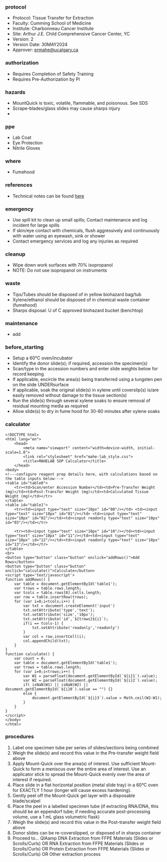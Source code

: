 
### protocol
- Protocol: Tissue Transfer for Extraction
- Faculty: Cumming School of Medicine
- Institute: Charbonneau Cancer Institute
- Site: Arthur J.E. Child Comprehensive Cancer Center, YC
- Version: 2
- Version Date: 30MAY2024
- Approver: ermahe@ucalgary.ca

### authorization
- Requires Completion of Safety Training
- Requires Pre-Authorization by PI

### hazards
- MountQuick is toxic, volatile, flammable, and poisonous. See SDS
- Scrape-blades/glass slides may cause sharps injury
- 
### ppe
- Lab Coat
- Eye Protection
- Nitrile Gloves

### where
- Fumehood

### references
- Technical notes can be found [here](MAHELAB_SOP_Assets/1-s2.0-S0023683723000041-mmc1.pdf) 

### emergency
- Use spill kit to clean up small spills; Contact maintenance and log incident for large spills
- If skin/eye contact with chemicals, flush aggressively and continuously with water using an eyewash, sink or shower
- Contact emergency services and log any injuries as required

### cleanup
- Wipe down work surfaces with 70% isopropanol
- NOTE: Do not use isopropanol on instruments

### waste
- Tips/Tubes should be disposed of in yellow biohazard bag/tub
- Xylene/ethanol should be disposed of in chemical waste container (fumehood)
- Sharps disposal: U of C approved biohazard bucket (benchtop)

### maintenance
- add

### before_starting
- Setup a 60°C oven/incubator
- Identify the donor slide(s); if required, accession the specimen(s)
- Scan/type in the accession numbers and enter slide weights below for record keeping
- If applicable, encircle the area(s) being transferred using a tungsten pen on the slide UNDERsurface
- If applicable, soak the original slide(s) in xylene until coverslip(s) is/are easily removed without damage to the tissue section(s)
- Run the slide(s) through several xylene soaks to ensure removal of residual mounting media as required
- Allow slide(s) to dry in fume hood for 30-60 minutes after xylene soaks

### calculator
~~~~
<!DOCTYPE html>
<html lang="en">
    <head>
        <meta name="viewport" content="width=device-width, initial-scale=1.0">
        <link rel="stylesheet" href="mahe-lab_style.css">
        <title>MAHELAB SOP Calculator</title>
    </head>
<body>
<!---configure reagent prep details here, with calculations based on the table inputs below--->
<table id="table0">
    <tr><td>Scan/enter Accession Number</td><td>Pre-Transfer Weight (mg)</td><td>Post-Transfer Weight (mg)</td><td>Calculated Tissue Weight (mg)</td></tr>
</table>
<table id="table1">
    <tr><td><input type="text" size="10px" id="00"/></td> <td><input type="text" size="10px" id="01"/></td> <td><input type="text" size="10px" id="02"/></td><td><input readonly type="text" size="10px" id="03"/></td></tr>
    
    <tr><td><input type="text" size="10px" id="10"/></td><td><input type="text" size="10px" id="11"/></td><td><input type="text" size="10px" id="12"/></td><td><input readonly type="text" size="10px" id="13"/></td></tr>
</table>
<br>
<button type="button" class="button" onclick="addRows()">Add Rows</button>
<button type="button" class="button" onclick="calculate()">Calculate</button>
<script type='text/javascript'>
function addRows() {
    var table = document.getElementById('table1');
    var trows = table.rows.length;
    var tcols = table.rows[0].cells.length;
    var row = table.insertRow(trows);
    for (var i=0;i<tcols;i++) {
        var txt = document.createElement('input')
        txt.setAttribute('type','text');
        txt.setAttribute('size','10px');
        txt.setAttribute('id',`${trows}${i}`);
        if(i == tcols-1) {
            txt.setAttribute('readonly','readonly')
        }
        var col = row.insertCell(i);
        col.appendChild(txt);
    }
}   
function calculate() {
    var count = 0;
    var table = document.getElementById('table1');
    var trows = table.rows.length;
    for (var i=0;i<trows;i++) {
        var W1 = parseFloat(document.getElementById(`${i}1`).value);
        var W2 = parseFloat(document.getElementById(`${i}2`).value);
        if( isNaN(W1) || isNaN(W2) || document.getElementById(`${i}0`).value == "") {}
        else {
            document.getElementById(`${i}3`).value = Math.ceil(W2-W1);
        }
    }
}
</script>
</body>
</html>
~~~~
### procedures
1. Label one specimen tube per series of slides/sections being combined
2. Weigh the slide(s) and record this value in the Pre-transfer weight field above
3. Apply Mount-Quick over the area(s) of interest. Use sufficient Mount-Quick to form a meniscus over the entire area of interest. Use an applicator stick to spread the Mount-Quick evenly over the area of interest if required.
4. Place slide in a flat horizontal position (metal slide tray) in a 60°C oven for EXACTLY 1 hour (longer will cause excess hardening).
5. Gently peel off the Mount-Quick gel layer with a disposable blade/scalpel
6. Place the peel in a labelled specimen tube (if extracting RNA/DNA, this should be an eppendorf tube; if needing accurate post-processing volume, use a 1 mL glass volumetric flask)
7. Weigh the slide(s) and record this value in the Post-transfer weight field above
8. Donor slides can be re-coverslipped, or disposed of in sharps container
9. Proceed to… QIAamp DNA Extraction from FFPE Materials (Slides or Scrolls/Curls) OR RNA Extraction from FFPE Materials (Slides or Scrolls/Curls) OR Protein Extraction from FFPE Materials (Slides or Scrolls/Curls) OR Other extraction process
